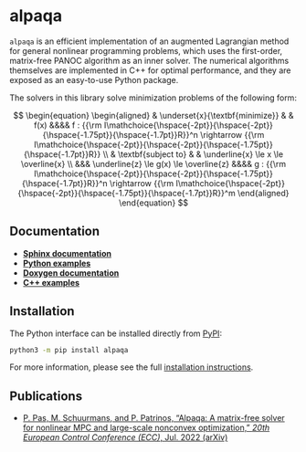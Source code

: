 # alpaqa

`alpaqa` is an efficient implementation of an augmented Lagrangian method for
general nonlinear programming problems, which uses the first-order, matrix-free
PANOC algorithm as an inner solver.
The numerical algorithms themselves are implemented in C++ for optimal
performance, and they are exposed as an easy-to-use Python package.

The solvers in this library solve minimization problems of the following form:

$$
    \begin{equation}
        \begin{aligned}
            & \underset{x}{\textbf{minimize}}
            & & f(x) &&&& f : {{\rm I\mathchoice{\hspace{-2pt}}{\hspace{-2pt}}{\hspace{-1.75pt}}{\hspace{-1.7pt}}R}}^n \rightarrow {{\rm I\mathchoice{\hspace{-2pt}}{\hspace{-2pt}}{\hspace{-1.75pt}}{\hspace{-1.7pt}}R}} \\
            & \textbf{subject to}
            & & \underline{x} \le x \le \overline{x} \\
            &&& \underline{z} \le g(x) \le \overline{z} &&&& g : {{\rm I\mathchoice{\hspace{-2pt}}{\hspace{-2pt}}{\hspace{-1.75pt}}{\hspace{-1.7pt}}R}}^n \rightarrow {{\rm I\mathchoice{\hspace{-2pt}}{\hspace{-2pt}}{\hspace{-1.75pt}}{\hspace{-1.7pt}}R}}^m
        \end{aligned}
    \end{equation}
$$

## Documentation

- [**Sphinx documentation**](https://kul-optec.github.io/alpaqa/develop/Sphinx/index.html)
- [**Python examples**](https://kul-optec.github.io/alpaqa/develop/Sphinx/examples/examples_landing_page.html)
- [**Doxygen documentation**](https://kul-optec.github.io/alpaqa/develop/Doxygen/index.html)
- [**C++ examples**](https://kul-optec.github.io/alpaqa/develop/Doxygen/examples.html)

## Installation

The Python interface can be installed directly from [PyPI](https://pypi.org/project/alpaqa):

```sh
python3 -m pip install alpaqa
```

For more information, please see the full
[installation instructions](https://kul-optec.github.io/alpaqa/develop/Sphinx/install/installation.html).

## Publications

- [P. Pas, M. Schuurmans, and P. Patrinos, “Alpaqa: A matrix-free solver for nonlinear MPC and large-scale nonconvex optimization,” _20th European Control Conference (ECC)_, Jul. 2022 (arXiv)](https://arxiv.org/abs/2112.02370)

